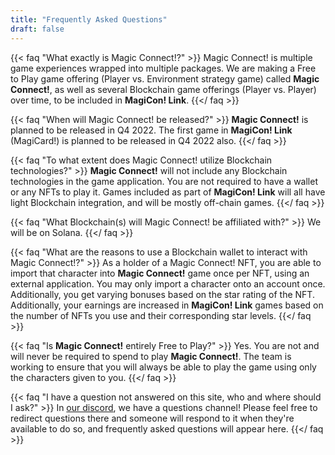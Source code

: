 ```yaml
---
title: "Frequently Asked Questions"
draft: false
---
```


{{< faq "What exactly is Magic Connect!?" >}}
Magic Connect! is multiple game experiences wrapped into multiple packages. We are making a Free to Play game offering (Player vs. Environment strategy game) called **Magic Connect!**, as well as several Blockchain game offerings (Player vs. Player) over time, to be included in **MagiCon! Link**.
{{</ faq >}}

{{< faq "When will Magic Connect! be released?" >}}
**Magic Connect!** is planned to be released in Q4 2022. The first game in **MagiCon! Link** (MagiCard!) is planned to be released in Q4 2022 also.
{{</ faq >}}

{{< faq "To what extent does Magic Connect! utilize Blockchain technologies?" >}}
**Magic Connect!** will not include any Blockchain technologies in the game application. You are not required to have a wallet or any NFTs to play it. Games included as part of **MagiCon! Link** will all have light Blockchain integration, and will be mostly off-chain games.
{{</ faq >}}

{{< faq "What Blockchain(s) will Magic Connect! be affiliated with?" >}}
We will be on Solana.
{{</ faq >}}

{{< faq "What are the reasons to use a Blockchain wallet to interact with Magic Connect!?" >}}
As a holder of a Magic Connect! NFT, you are able to import that character into **Magic Connect!** game once per NFT, using an external application. You may only import a character onto an account once. Additionally, you get varying bonuses based on the star rating of the NFT. Additionally, your earnings are increased in **MagiCon! Link** games based on the number of NFTs you use and their corresponding star levels.
{{</ faq >}}

{{< faq "Is **Magic Connect!** entirely Free to Play?" >}}
Yes. You are not and will never be required to spend to play **Magic Connect!**. The team is working to ensure that you will always be able to play the game using only the characters given to you.
{{</ faq >}}

{{< faq "I have a question not answered on this site, who and where should I ask?" >}}
In [our discord](https://discord.gg/magicconnect), we have a questions channel! Please feel free to redirect questions there and someone will respond to it when they're available to do so, and frequently asked questions will appear here.
{{</ faq >}}